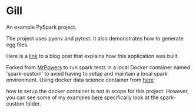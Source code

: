 # Gill

An example PySpark project.

The project uses pyenv and pytest.  It also demonstrates how to generate egg files.

Here is a [link](https://medium.com/@mrpowers/creating-a-pyspark-project-with-pytest-pyenv-and-egg-files-d2709eb1604c) to a blog post that explains how this application was built.

Forked from [MrPowers](https://github.com/MrPowers/gill) to run spark tests in a local Docker container named 'spark-custom' to avoid having to setup and maintain a local spark environment.  Using docker data science container from [here](https://github.com/jupyter/docker-stacks/tree/master/all-spark-notebook)

how to setup the docker container is not in scope for this project.  However, you can see some of my examples [here](https://github.com/quagly/docker-data-science) specifically look at the spark-custom folder.
